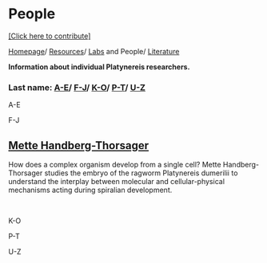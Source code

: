 # People

[[Click here to contribute]](https://github.com/platynereis/platynereis.github.io/issues/new)

[Homepage](index.md)/ [Resources](resources.md)/ [Labs](labs.md) and People/ [Literature](literature.md)



**Information about individual Platynereis researchers.**

### Last name: [A-E](#a-e)/ [F-J](#f-j)/ [K-O](#k-o)/ [P-T](#p-t)/ [U-Z](#u-z)

A-E

F-J

## [Mette Handberg-Thorsager](https://www.uni-goettingen.de/en/people/621729.html)
How does a complex organism develop from a single cell? Mette Handberg-Thorsager studies the embryo of the ragworm Platynereis dumerilii to understand the interplay between molecular and cellular-physical mechanisms acting during spiralian development.

<br>

K-O

P-T

U-Z
